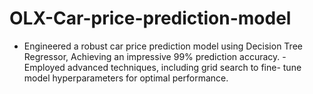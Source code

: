 # OLX-Car-price-prediction-model
- Engineered a robust car price prediction model using Decision Tree  Regressor, Achieving an impressive 99% prediction accuracy. - Employed advanced techniques, including grid search to fine-  tune model hyperparameters for optimal performance.
